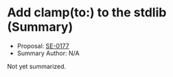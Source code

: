 # Add clamp(to:) to the stdlib (Summary)

* Proposal: [SE-0177](https://github.com/apple/swift-evolution/blob/main/proposals/0177-add-clamped-to-method.md)
* Summary Author: N/A

Not yet summarized.
